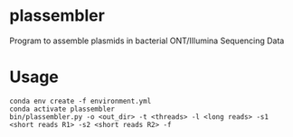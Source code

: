 # plassembler
Program to assemble plasmids in bacterial ONT/Illumina Sequencing Data

# Usage
```
conda env create -f environment.yml
conda activate plassembler
bin/plassembler.py -o <out_dir> -t <threads> -l <long reads> -s1 <short reads R1> -s2 <short reads R2> -f  
```
